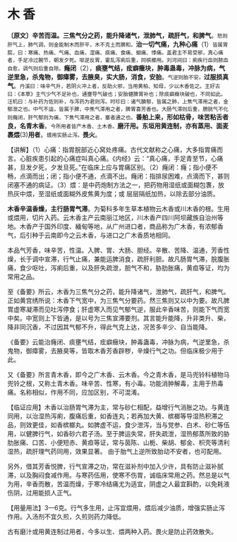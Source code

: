 # 木 香

**〔原文〕辛苦而温。三焦气分之药，能升降诸气，泄肺气，疏肝气，和脾气**。<small>怒则肝气上，肺气调，则金能制木而肝平，木不克土而脾和。</small>**治一切气痛，九种心痛**（1）<small>皆属胃脘，曰：寒痛、热痛、气痛、血痛，湿痛、痰痛、食痛、蛔痛、悸痛。盖君主不易受邪，真心痛者，手足冷过腕节，朝发夕死。呕逆反胃，霍乱泻痢后重，同槟榔用。刘河间曰：痢疾行血则脓血自愈，调气则后重自除。</small>**癃闭**（2），**痰壅气结，痃癖癥块，肿毒蛊毒，冲脉为病，气逆里急，杀鬼物，御瘴雾，去腋臭，实大肠，消食，安胎**。<small>气逆则胎不安。</small>**过服损真气**。<small>丹溪曰：味辛气升，若阴火冲上者，反助火邪，当用黄柏、知母，少以木香佐之。王好古曰：《本草》主气少气不足补也，通壅导气破也；安胎健脾胃补也；除痰癖癥块破也，不同如此。汪机曰：与补药为佐则补，与泻药为君则泻。时珍曰：诸气膹郁，皆属之肺，上焦气滞用之者，金郁泄之也。中气不运，皆属于脾，中焦气滞用之者，脾胃喜芳香也。大肠气滞则后重，膀胱气不化则癃闭，肝气郁则为痛，下焦气滞用之者，塞者通之也。</small>**番舶上来，形如枯骨，味苦粘舌者良，名青木香**。<small>今所用者皆产木香、土木香。</small>**磨汗用。东垣用黄连制，亦有蒸用、面麦裹煨**(3)**用者**。<small>煨用实肠止泻。</small>**畏火**。

【讲解】（1）心痛：指胃脘部近心窝处疼痛。古代文献称之心痛，大多指胃痛而言。心脏疾患引起的心痛症叫真心痛。《内经》云：“真心痛，手足青至节，心痛甚，旦发夕死，夕发旦死。”在临床上应与胃痛区别。（2）癃闭：癃；指小便不畅，点滴而出；闭；指小便不通，点滴不出。癃闭：指排尿困难，点滴而下，甚则闭塞不通的病证。（3）煨：是中药炮制方法之一，把药物用湿纸或面糊包褢，放热灰中煨，至湿纸或面糊外皮焦黄为度；或
层层隔纸加热，以除去部分油质。

**木香辛温香燥，主行肠胃气滞**。为菊科多年生草本植物云木香或川木香的根。生用或煨用，切片入药。云木香主产云南丽江地区，川木香产四川阿坝藏族自治州等地。木香产于国外印度、緬甸等地，从广州进口者，商品称为广木香，有浓郁香气，后引种于云南即今之云木香，与进口之广木香质地相同。

本品气芳香，味辛苦，性温。入脾、胃、大肠、胆经。辛散、苦降、温通，芳香性燥，长于调中宣滞，行气止痛，兼能运脾消食，疏肝利胆。故凡肠胃气滞，脘腹胀痛，食少呕吐，泻痢后重，以及肝失疏泄，胆气不和，胁肋胀痛，黄疸等证，均为常用之品。

至《备要》所云，木香为三焦气分之药，能升降诸气，泄肺气，疏肝气，和脾气。正如黄宫绣所说：木香下气宽中，为三焦气分要药。然三焦则又以中为要。故凡脾胃虚寒凝滞而见吐泻停食；肝虚寒入而见气郁气逆，服此辛香味苦，则能下气而宽中矣。中宽则上下皆通，是以号为三焦宣滞要剂。其言能升能降，升非类升、柴，降非同沉香，不过因其气郁不升，得此气克上达，况苦多辛少、自当能降。

《备要》云能治癃闭、痰壅气结，痃癖癥块，肿毒蛊毒，冲脉为病，气逆里急，杀鬼物，御瘴雾，去腋臭等，皆取木香芳香辟秽，辛燥行气之功。但临床极少用于此。

又《备要》所言青木香，即今之广木香、云木香。今之青木香，是马兜铃科植物马兜铃之根，又称土青木香。味辛苦、性寒，有小毒。功能消肿解毒，主用于热毒痛。名称相似，作用不同，应加区别，不可混淆。

【临证应用】木香以治肠胃气滞为主，常与砂仁相配，益增行气消胀之功。与黄连同用，以治湿热泻痢，腹痛后重，如香连丸；若再加大黄、槟榔等导湿热积滞之品，则效更佳，如香槟榔丸。如脾虚不运，食少泄泻，当与党参、白术、砂仁等伍用，以健脾行气，如香砂六君子汤。至于脾运失常，肝失疏泄，湿热郁蒸所致的胁肋胀痛、口苦、小便短赤、黄疸等证，常与茵陈、山栀、柴胡、郁金、枳壳等清利湿热，疏肝理气药同用，效果显著。
由于胎气上逆所致胎动不安者，也可配用。

另外，借其芳香悦脾，行气宣滞之功，常在滋补剂中加入少许，具有防止滋补腻滞，以及胸闷食减作用。与寒药伍用，使寒不伤胃，诚临床常用之药。然总是以气为用，辛香而散，苦温而燥，于寒冷结痛尤为适宜，阴虚之人最宜斟酌，以免耗液伤阴，过用能损人正气。

【用量用法】3—6克。行气多生用，止泻宜煨用，煨后减少油质，增强实肠止泻作用。入汤剂不宜久煎，久煎则药力降低。

古有磨汁或用黄连制过用者，今多以生、煨两种入药。畏火是防止药效散失。
